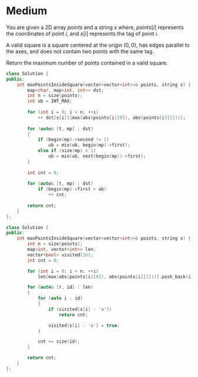 # Medium

You are given a 2D array $points$ and a string $s$ where, $points[i]$ represents the coordinates of point $i$, and $s[i]$ represents the tag of point $i$.

A valid square is a square centered at the origin $(0, 0)$, has edges parallel to the axes, and does not contain two points with the same tag.

Return the maximum number of points contained in a valid square.

```cpp
class Solution {
public:
    int maxPointsInsideSquare(vector<vector<int>>& points, string s) {
        map<char, map<int, int>> dst;
        int n = size(points);
        int ub = INT_MAX;
        
        for (int i = 0; i < n; ++i)
            ++ dst[s[i]][max(abs(points[i][0]), abs(points[i][1]))];
        
        for (auto& [t, mp] : dst)
        {
            if (begin(mp)->second != 1)
                ub = min(ub, begin(mp)->first);
            else if (size(mp) > 1)
                ub = min(ub, next(begin(mp))->first);
        }
        
        int cnt = 0;
        
        for (auto& [t, mp] : dst)
            if (begin(mp)->first < ub)
                ++ cnt;
        
        return cnt;
    }
};
```

```cpp
class Solution {
public:
    int maxPointsInsideSquare(vector<vector<int>>& points, string s) {
        int n = size(points);
        map<int, vector<int>> len;
        vector<bool> visited(26);
        int cnt = 0;

        for (int i = 0; i < n; ++i)
            len[max(abs(points[i][0]), abs(points[i][1]))].push_back(i);

        for (auto& [r, id] : len)
        {
            for (auto i : id)
            {
                if (visited[s[i] - 'a'])
                    return cnt;

                visited[s[i] - 'a'] = true;
            }

            cnt += size(id);
        }

        return cnt;
    }
};
```
